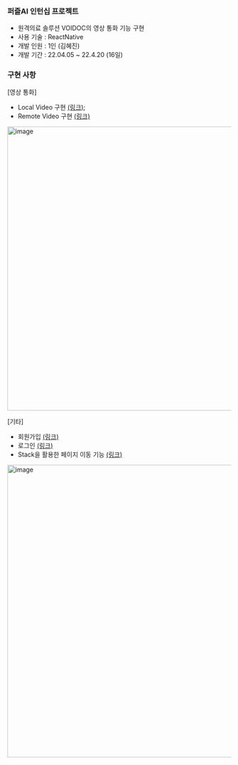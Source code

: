 ### 퍼즐AI 인턴십 프로젝트

- 원격의료 솔루션 VOIDOC의 영상 통화 기능 구현
- 사용 기술 : ReactNative
- 개발 인원 : 1인 (김혜진)
- 개발 기간 : 22.04.05 ~ 22.4.20 (16일)

### 구현 사항

[영상 통화]
- Local Video 구현 [(링크)](https://github.com/hyejin30/WebRTC-APPLICATION-Frontend/pull/7);
- Remote Video 구현 [(링크)](https://github.com/hyejin30/WebRTC-APPLICATION-Frontend/pull/8)

<img width="638" alt="image" src="https://user-images.githubusercontent.com/98295004/212881958-a7311611-9339-4553-bf38-e82fa4adcfc8.png">

[기타]
- 회원가입 [(링크)](https://github.com/hyejin30/WebRTC-APPLICATION-Frontend/pull/1)
- 로그인 [(링크)](https://github.com/hyejin30/WebRTC-APPLICATION-Frontend/pull/4)
- Stack을 활용한 페이지 이동 기능 [(링크)](https://github.com/hyejin30/WebRTC-APPLICATION-Frontend/pull/6)

<img width="657" alt="image" src="https://user-images.githubusercontent.com/98295004/212882461-524ff721-fb02-4ef5-a5c9-c9dbb19d574e.png">
